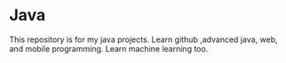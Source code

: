 # Java
This repository is for my java projects.
Learn github ,advanced java, web, and mobile programming.
Learn machine learning too.
